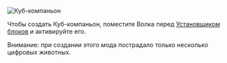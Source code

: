 ![Куб-компаньон](block:betterwithmods:companion_cube)

Чтобы создать Куб-компаньон, поместите Волка перед [Установщиком блоков](block_dispenser.md) и активируйте его.

Внимание: при создании этого мода пострадало только несколько цифровых животных.
